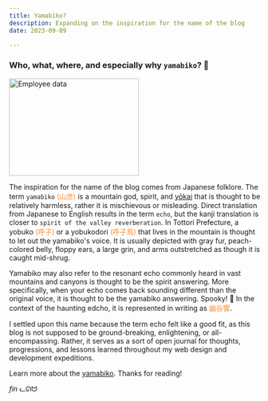 ```yaml
---
title: Yamabiko?
description: Expanding on the inspiration for the name of the blog
date: 2023-09-09

---
```


### Who, what, where, and especially why `yamabiko`? 🎎

<div>
  <img src="https://bakemono.lib.byu.edu/wp-content/uploads/2020/01/16_Yamabiko.png" alt="Employee data" width="260" height="195" title="Yamabiko">
</div>

The inspiration for the name of the blog comes from Japanese folklore. The term `yamabiko` <span style="color:#fc8f32">(山彦)</span> is a mountain god, spirit, and [yōkai](https://en.wikipedia.org/wiki/Y%C5%8Dkai) that is thought to be relatively harmless, rather it is mischievous or misleading. Direct translation from Japanese to English results in the term `echo`, but the kanji translation is closer to `spirit of the valley reverberation`. In Tottori Prefecture, a yobuko <span style="color:#fc8f32">(呼子)</span> or a yobukodori <span style="color:#fc8f32">(呼子鳥)</span> that lives in the mountain is thought to let out the yamabiko's voice. It is usually depicted with gray fur, peach-colored belly, floppy ears, a large grin, and arms outstretched as though it is caught mid-shrug.

Yamabiko may also refer to the resonant echo commonly heard in vast mountains and canyons is thought to be the spirit answering. More specifically, when your echo comes back sounding different than the original voice, it is thought to be the yamabiko answering. Spooky! 👻 In the context of the haunting edcho, it is represented in writing as <span style="color:#fc8f32">幽谷響</span>.

I settled upon this name because the term echo felt like a good fit, as this blog is not supposed to be ground-breaking, enlightening, or all-encompassing. Rather, it serves as a sort of open journal for thoughts, progressions, and lessons learned throughout my web design and development expeditions. 

Learn more about the [yamabiko](https://en.wikipedia.org/wiki/Yamabiko_(folklore)). Thanks for reading!

*fin* ᓚᘏᗢ
